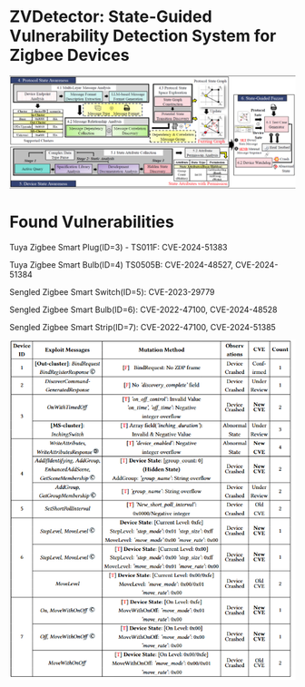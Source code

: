# ZVDetector: State-Guided Vulnerability Detection System for Zigbee Devices

![image](https://github.com/ZVDetector/ZVDetector/blob/master/arch.png)


# Found Vulnerabilities

Tuya Zigbee Smart Plug(ID=3) - TS011F: CVE-2024-51383

Tuya Zigbee Smart Bulb(ID=4) TS0505B: CVE-2024-48527, CVE-2024-51384

Sengled Zigbee Smart Switch(ID=5): CVE-2023-29779

Sengled Zigbee Smart Bulb(ID=6): CVE-2022-47100, CVE-2024-48528

Sengled Zigbee Smart Strip(ID=7): CVE-2022-47100, CVE-2024-51385

![image](https://github.com/ZVDetector/ZVDetector/blob/master/vulnerability.png)
